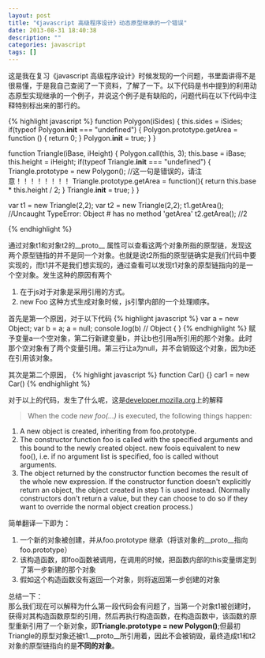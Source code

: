 ```yaml
---
layout: post
title: "《javascript 高级程序设计》动态原型继承的一个错误"
date: 2013-08-31 18:40:38
description: ""
categories: javascript
tags: []
---
```


这是我在复习《javascript 高级程序设计》时候发现的一个问题，书里面讲得不是很易懂，于是我自己查阅了一下资料，了解了一下。以下代码是书中提到的利用动态原型实现继承的一个例子，并说这个例子是有缺陷的，问题代码在以下代码中注释特别标出来的那行的。

{% highlight javascript %}
function Polygon(iSides) {
    this.sides  = iSides;
    if(typeof Polygon.__init__  === "undefined")
    {
        Polygon.prototype.getArea = function () {
            return 0;
        }
        Polygon.__init__ = true;
    }
}
 
function Triangle(iBase, iHeight) {
    Polygon.call(this, 3);
    this.base = iBase;
    this.height = iHeight;
    if(typeof Triangle.__init__ === "undefined")
    {
        Triangle.prototype = new Polygon();   //这一句是错误的，请注意！！！！！！！！
        Triangle.prototype.getArea = function(){
            return this.base * this.height / 2;
        }
        Triangle.__init__ = true;
    }
}
 
var t1 = new Triangle(2,2);
var t2 = new Triangle(2,2);
t1.getArea();   //Uncaught TypeError: Object #<Triangle> has no method 'getArea'
t2.getArea();   //2

{% endhighlight %}

通过对象t1和对象t2的__proto__ 属性可以查看这两个对象所指的原型链，发现这两个原型链指的并不是同一个对象。也就是说t2所指的原型链确实是我们代码中要实现的，而t1并不是我们想实现的，通过查看可以发现t1对象的原型链指向的是一个空对象。发生这种的原因有两个

1. 在于js对于对象是采用引用的方式。
2. new Foo 这种方式生成对象时候，js引擎内部的一个处理顺序。


首先是第一个原因，对于以下代码
{% highlight javascript %}
var a = new Object;
var b = a;
a = null;
console.log(b)   // Object { }
{% endhighlight %}
赋予变量a一个空对象，第二行新建变量b，并让b也引用a所引用的那个对象。此时那个空对象有了两个变量引用。第三行让a为null，并不会销毁这个对象，因为b还在引用该对象。

其次是第二个原因，
{% highlight javascript %}
function Car() {}
car1 = new Car()
{% endhighlight %}

对于以上的代码，发生了什么呢，这是[developer.mozilla.org](https://developer.mozilla.org/en-US/docs/Web/JavaScript/Reference/Operators/new)上的解释
>When the code *new foo(...)* is executed, the following things happen:
>
1. A new object is created, inheriting from foo.prototype. 
1. The constructor function foo is called with the specified arguments and this bound to the newly created object. new foois equivalent to new foo(), i.e. if no argument list is specified, foo is called without arguments. 
1. The object returned by the constructor function becomes the result of the whole new expression. If the constructor function doesn't explicitly return an object, the object created in step 1 is used instead. (Normally constructors don't return a value, but they can choose to do so if they want to override the normal object creation process.)

简单翻译一下即为：

1. 一个新的对象被创建，并从foo.prototype 继承（将该对象的__proto__指向foo.prototype）
1. 该构造函数，即foo函数被调用，在调用的时候，把函数内部的this变量绑定到了第一步新建的那个对象
1. 假如这个构造函数没有返回一个对象，则将返回第一步创建的对象

总结一下：  
那么我们现在可以解释为什么第一段代码会有问题了，当第一个对象t1被创建时，获得对其构造函数原型的引用，然后再执行构造函数，在构造函数中，该函数的原型重新引用了一个新对象，即**Triangle.prototype = new Polygon()**;但最初Triangle的原型对象还被t1.\_\_proto\_\_所引用着，因此不会被销毁，最终造成t1和t2对象的原型链指向的是**不同的对象**。